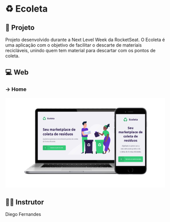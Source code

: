 # :recycle: Ecoleta

## :rocket: Projeto
Projeto desenvolvido durante a Next Level Week da RocketSeat. O Ecoleta é uma aplicação com o objetivo de facilitar o descarte de materiais recicláveis, unindo quem tem material para descartar com os pontos de coleta.

## :computer: Web

### -> Home 
![Print da tela inicial](images/nlw-print-web.png?raw=true "Print do layout web")

## 👨‍🏫 Instrutor 

Diego Fernandes
